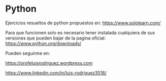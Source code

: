 # Python
Ejercicios resueltos de python propuestos en: https://www.sololearn.com/ 

Para que funcionen solo es necesario tener instalada cualquiera de sus versiones que pueden bajar de la pagina oficial: https://www.python.org/downloads/

Pueden seguirme en:

https://profeluisrodriguez.wordpress.com

https://www.linkedin.com/in/luis-rodriguez3518/
